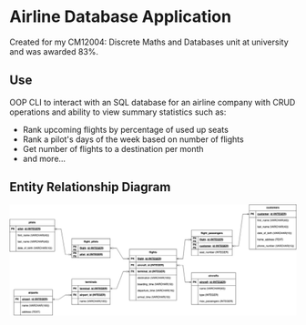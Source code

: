 # Airline Database Application

Created for my CM12004: Discrete Maths and Databases unit at university and was awarded 83%. 

## Use

OOP CLI to interact with an SQL database for an airline company with CRUD operations and ability to view summary statistics such as:
- Rank upcoming flights by percentage of used up seats
- Rank a pilot's days of the week based on number of flights
- Get number of flights to a destination per month
- and more...

## Entity Relationship Diagram

![ERD](./ERD.png)
